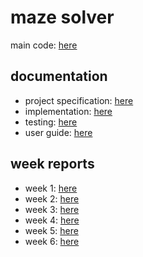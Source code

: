 # maze solver
main code: [here](main)
## documentation
- project specification: [here](documentation/project_specification.md) <br />
- implementation: [here](documentation/implementation.md)
- testing: [here](documentation/testing.md) <br/>
- user guide: [here](documentation/user_guide.md) <br/>
## week reports
- week 1: [here](week_reports/week1_report.md) <br/>
- week 2: [here](week_reports/week2_report.md) <br/>
- week 3: [here](week_reports/week3_report.md) <br/>
- week 4: [here](week_reports/week4_report.md) <br/>
- week 5: [here](week_reports/week5_report.md) <br/>
- week 6: [here](week_reports/week6_report.md) <br/>


